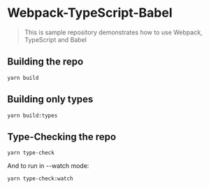 # Webpack-TypeScript-Babel

> This is sample repository demonstrates how to use Webpack, TypeScript and Babel

## Building the repo

```shell
yarn build
```

## Building only types

```shell
yarn build:types
```

## Type-Checking the repo

```shell
yarn type-check
```

And to run in --watch mode:

```shell
yarn type-check:watch
```